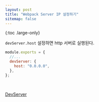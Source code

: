 ```yaml
---
layout: post
title: "Webpack Server IP 설정하기"
sitemap: false
---
```


{:toc .large-only}

`devServer.host` 설정하면 http 서버로 실행된다.

```js
module.exports = {
  //...
  devServer: {
    host: "0.0.0.0",
  },
};
```

<br/>

[DevServer](https://webpack.js.org/configuration/dev-server/)
